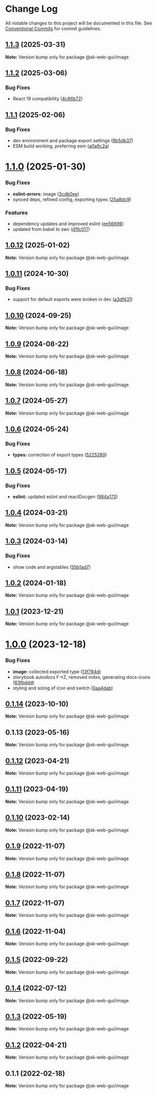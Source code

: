 # Change Log

All notable changes to this project will be documented in this file.
See [Conventional Commits](https://conventionalcommits.org) for commit guidelines.

## [1.1.3](https://github.com/Sundsvallskommun/web-shared-components/compare/@sk-web-gui/image@1.1.2...@sk-web-gui/image@1.1.3) (2025-03-31)

**Note:** Version bump only for package @sk-web-gui/image

## [1.1.2](https://github.com/Sundsvallskommun/web-shared-components/compare/@sk-web-gui/image@1.1.1...@sk-web-gui/image@1.1.2) (2025-03-06)

### Bug Fixes

- React 19 compatibility ([4c86b72](https://github.com/Sundsvallskommun/web-shared-components/commit/4c86b721f0e6e7110cf79adcda457367d66eb980))

## [1.1.1](https://github.com/Sundsvallskommun/web-shared-components/compare/@sk-web-gui/image@1.1.0...@sk-web-gui/image@1.1.1) (2025-02-06)

### Bug Fixes

- dev environment and package export settings ([8b5db37](https://github.com/Sundsvallskommun/web-shared-components/commit/8b5db37a3d1cdefe5409c1750f04cae6f57e4bb1))
- ESM build working, preferring esm ([a0a9c2a](https://github.com/Sundsvallskommun/web-shared-components/commit/a0a9c2a2f21c60df7f384bc2ac3479e101b1ab7d))

# [1.1.0](https://github.com/Sundsvallskommun/web-shared-components/compare/@sk-web-gui/image@1.0.12...@sk-web-gui/image@1.1.0) (2025-01-30)

### Bug Fixes

- **eslint-errors:** image ([3cdb0ee](https://github.com/Sundsvallskommun/web-shared-components/commit/3cdb0eed4154835f3ea7fd31997b6291bede2c4b))
- synced deps, refined config, exporting types ([25a8dc9](https://github.com/Sundsvallskommun/web-shared-components/commit/25a8dc9b32bf94ab65782cb26e230514f9224468))

### Features

- dependency updates and improved eslint ([ee56698](https://github.com/Sundsvallskommun/web-shared-components/commit/ee56698550bd45c1711eba643042cb6379ebd8f6))
- updated from babel to swc ([d1fc017](https://github.com/Sundsvallskommun/web-shared-components/commit/d1fc01761ba14f93d93b272ff802267ff86efbdc))

## [1.0.12](https://github.com/Sundsvallskommun/web-shared-components/compare/@sk-web-gui/image@1.0.11...@sk-web-gui/image@1.0.12) (2025-01-02)

**Note:** Version bump only for package @sk-web-gui/image

## [1.0.11](https://github.com/Sundsvallskommun/web-shared-components/compare/@sk-web-gui/image@1.0.10...@sk-web-gui/image@1.0.11) (2024-10-30)

### Bug Fixes

- support for default exports were broken in dev ([a3df431](https://github.com/Sundsvallskommun/web-shared-components/commit/a3df431658d2e7650bd14b94ca18af797065bea3))

## [1.0.10](https://github.com/Sundsvallskommun/web-shared-components/compare/@sk-web-gui/image@1.0.9...@sk-web-gui/image@1.0.10) (2024-09-25)

**Note:** Version bump only for package @sk-web-gui/image

## [1.0.9](https://github.com/Sundsvallskommun/web-shared-components/compare/@sk-web-gui/image@1.0.8...@sk-web-gui/image@1.0.9) (2024-08-22)

**Note:** Version bump only for package @sk-web-gui/image

## [1.0.8](https://github.com/Sundsvallskommun/web-shared-components/compare/@sk-web-gui/image@1.0.7...@sk-web-gui/image@1.0.8) (2024-06-18)

**Note:** Version bump only for package @sk-web-gui/image

## [1.0.7](https://github.com/Sundsvallskommun/web-shared-components/compare/@sk-web-gui/image@1.0.6...@sk-web-gui/image@1.0.7) (2024-05-27)

**Note:** Version bump only for package @sk-web-gui/image

## [1.0.6](https://github.com/Sundsvallskommun/web-shared-components/compare/@sk-web-gui/image@1.0.5...@sk-web-gui/image@1.0.6) (2024-05-24)

### Bug Fixes

- **types:** correction of export types ([5225289](https://github.com/Sundsvallskommun/web-shared-components/commit/52252890b4206faa9bc70111e75f1ef818e0d8fe))

## [1.0.5](https://github.com/Sundsvallskommun/web-shared-components/compare/@sk-web-gui/image@1.0.4...@sk-web-gui/image@1.0.5) (2024-05-17)

### Bug Fixes

- **eslint:** updated eslint and reactDocgen ([984a173](https://github.com/Sundsvallskommun/web-shared-components/commit/984a17371f052a0cbe23d01fd31722f0fa2a56eb))

## [1.0.4](https://github.com/Sundsvallskommun/web-shared-components/compare/@sk-web-gui/image@1.0.3...@sk-web-gui/image@1.0.4) (2024-03-21)

**Note:** Version bump only for package @sk-web-gui/image

## [1.0.3](https://github.com/Sundsvallskommun/web-shared-components/compare/@sk-web-gui/image@1.0.2...@sk-web-gui/image@1.0.3) (2024-03-14)

### Bug Fixes

- show code and argstables ([55b1ad7](https://github.com/Sundsvallskommun/web-shared-components/commit/55b1ad76e98d0319ca6e7c664e618186dce40936))

## [1.0.2](https://github.com/Sundsvallskommun/web-shared-components/compare/@sk-web-gui/image@1.0.1...@sk-web-gui/image@1.0.2) (2024-01-18)

**Note:** Version bump only for package @sk-web-gui/image

## [1.0.1](https://github.com/Sundsvallskommun/web-shared-components/compare/@sk-web-gui/image@1.0.0...@sk-web-gui/image@1.0.1) (2023-12-21)

**Note:** Version bump only for package @sk-web-gui/image

# [1.0.0](https://github.com/Sundsvallskommun/web-shared-components/compare/@sk-web-gui/image@0.1.14...@sk-web-gui/image@1.0.0) (2023-12-18)

### Bug Fixes

- **image:** collected exported type ([13f784d](https://github.com/Sundsvallskommun/web-shared-components/commit/13f784d63ac46dedf469cfd5db393ec3f9591cd1))
- storybook autodocs F->Z, removed mdxs, generating docs-icons ([63fbddd](https://github.com/Sundsvallskommun/web-shared-components/commit/63fbddd93035115ae805d7e21ad73ef426e93a42))
- styling and sizing of icon and switch ([0aa4dab](https://github.com/Sundsvallskommun/web-shared-components/commit/0aa4dab97bb6c1fbc01a22f655baf6248bfd36f2))

## [0.1.14](https://github.com/Sundsvallskommun/web-shared-components/compare/@sk-web-gui/image@0.1.13...@sk-web-gui/image@0.1.14) (2023-10-10)

**Note:** Version bump only for package @sk-web-gui/image

## 0.1.13 (2023-05-16)

**Note:** Version bump only for package @sk-web-gui/image

## [0.1.12](https://github.com/Sundsvallskommun/web-shared-components/compare/@sk-web-gui/image@0.1.11...@sk-web-gui/image@0.1.12) (2023-04-21)

**Note:** Version bump only for package @sk-web-gui/image

## [0.1.11](https://github.com/Sundsvallskommun/web-shared-components/compare/@sk-web-gui/image@0.1.10...@sk-web-gui/image@0.1.11) (2023-04-19)

**Note:** Version bump only for package @sk-web-gui/image

## [0.1.10](https://github.com/Sundsvallskommun/web-shared-components/compare/@sk-web-gui/image@0.1.9...@sk-web-gui/image@0.1.10) (2023-02-14)

**Note:** Version bump only for package @sk-web-gui/image

## [0.1.9](https://github.com/Sundsvallskommun/web-shared-components/compare/@sk-web-gui/image@0.1.8...@sk-web-gui/image@0.1.9) (2022-11-07)

**Note:** Version bump only for package @sk-web-gui/image

## [0.1.8](https://github.com/Sundsvallskommun/web-shared-components/compare/@sk-web-gui/image@0.1.7...@sk-web-gui/image@0.1.8) (2022-11-07)

**Note:** Version bump only for package @sk-web-gui/image

## [0.1.7](https://github.com/Sundsvallskommun/web-shared-components/compare/@sk-web-gui/image@0.1.6...@sk-web-gui/image@0.1.7) (2022-11-07)

**Note:** Version bump only for package @sk-web-gui/image

## [0.1.6](https://github.com/Sundsvallskommun/web-shared-components/compare/@sk-web-gui/image@0.1.5...@sk-web-gui/image@0.1.6) (2022-11-04)

**Note:** Version bump only for package @sk-web-gui/image

## [0.1.5](https://github.com/Sundsvallskommun/web-shared-components/compare/@sk-web-gui/image@0.1.4...@sk-web-gui/image@0.1.5) (2022-09-22)

**Note:** Version bump only for package @sk-web-gui/image

## [0.1.4](https://github.com/Sundsvallskommun/web-shared-components/compare/@sk-web-gui/image@0.1.3...@sk-web-gui/image@0.1.4) (2022-07-12)

**Note:** Version bump only for package @sk-web-gui/image

## [0.1.3](https://github.com/Sundsvallskommun/web-shared-components/compare/@sk-web-gui/image@0.1.2...@sk-web-gui/image@0.1.3) (2022-05-19)

**Note:** Version bump only for package @sk-web-gui/image

## [0.1.2](https://github.com/Sundsvallskommun/web-shared-components/compare/@sk-web-gui/image@0.1.1...@sk-web-gui/image@0.1.2) (2022-04-21)

**Note:** Version bump only for package @sk-web-gui/image

## 0.1.1 (2022-02-18)

**Note:** Version bump only for package @sk-web-gui/image

